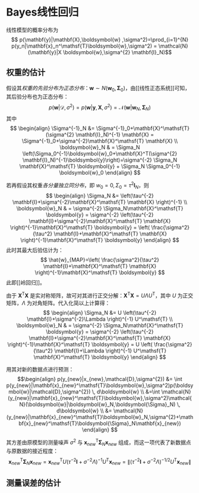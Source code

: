 # Bayes线性回归

线性模型的概率分布为
$$ p(\mathbf{y}|\mathbf{X},\boldsymbol{w} ,\sigma^2)=\prod_{i=1}^{N} p(y_n|\mathbf{x}_n^\mathsf{T}\boldsymbol{w},\sigma^2) = \mathcal{N}(\mathbf{y}|X \boldsymbol{w},\sigma^{2} \mathbf{I}_N)$$

## 权重的估计

假设其*权重的先验分布为正态分布*：$\boldsymbol{w} \sim N(\boldsymbol{w}_0,\boldsymbol{\Sigma}_0)$，由[[线性正态系统]]可知，其后验分布也为正态分布：
$$ p(\boldsymbol{w}|\mathcal{D},\sigma^{2})=p(\boldsymbol{w}|\mathbf{y},\mathbf{X},\sigma^{2})=\mathcal{N}(\boldsymbol{w}|\boldsymbol{w}_N,\boldsymbol{\Sigma}_N) $$
其中
$$ \begin{align}
\Sigma^{-1}_N &= \Sigma^{-1}_0+\mathbf{X}^\mathsf{T} (\sigma^{2} \mathbf{I}_N)^{-1} \mathbf{X} = \Sigma^{-1}_0+\sigma^{-2}\mathbf{X}^\mathsf{T} \mathbf{X} \\
\boldsymbol{w}_N & = \Sigma_N \left(\Sigma_0^{-1}\boldsymbol{w}_0+\mathbf{X}^T(\sigma^{2} \mathbf{I}_N)^{-1}\boldsymbol{y}\right)=\sigma^{-2} \Sigma_N \mathbf{X}^\mathsf{T} \boldsymbol{y} + \Sigma_N \Sigma_0^{-1} \boldsymbol{w}_0
\end{align} $$

若再假设其权重*各分量独立同分布*，即 $w_0=0,\Sigma_0=\tau^{2}\mathbf{I}_N$，则
$$ \begin{align}
\Sigma_N &= \left(\tau^{-2} \mathbf{I}+\sigma^{-2}\mathbf{X}^\mathsf{T} \mathbf{X}  \right)^{-1}  \\
\boldsymbol{w}_N & = \sigma^{-2} \Sigma_N\mathbf{X}^\mathsf{T} \boldsymbol{y} =  \sigma^{-2} \left(\tau^{-2} \mathbf{I}+\sigma^{-2}\mathbf{X}^\mathsf{T} \mathbf{X}  \right)^{-1}\mathbf{X}^\mathsf{T} \boldsymbol{y} = \left( \frac{\sigma^2}{\tau^2} \mathbf{I}+\mathbf{X}^\mathsf{T} \mathbf{X}  \right)^{-1}\mathbf{X}^\mathsf{T} \boldsymbol{y}
\end{align} $$
此时其最大后验估计为：
$$ \hat{w}_{MAP}=\left( \frac{\sigma^2}{\tau^2} \mathbf{I}+\mathbf{X}^\mathsf{T} \mathbf{X}  \right)^{-1}\mathbf{X}^\mathsf{T} \boldsymbol{y} $$
此即[[岭回归]]。

由于 $\mathbf{X}^\mathsf{T} \mathbf{X}$ 是实对称矩阵，故可对其进行正交分解：$\mathbf{X}^\mathsf{T} \mathbf{X}=U \Lambda U^\mathsf{T}$，其中 $U$ 为正交矩阵，$\Lambda$ 为对角矩阵。代入化简以上计算得：
$$ \begin{align}
\Sigma_N &= U \left(\tau^{-2} \mathbf{I}+\sigma^{-2}\Lambda  \right)^{-1} U^\mathsf{T}  \\
\boldsymbol{w}_N & = \sigma^{-2} \Sigma_N\mathbf{X}^\mathsf{T} \boldsymbol{y} =  \sigma^{-2} \left(\tau^{-2} \mathbf{I}+\sigma^{-2}\mathbf{X}^\mathsf{T} \mathbf{X}  \right)^{-1}\mathbf{X}^\mathsf{T} \boldsymbol{y} = U \left( \frac{\sigma^2}{\tau^2} \mathbf{I}+\Lambda \right)^{-1} U^\mathsf{T} \mathbf{X}^\mathsf{T} \boldsymbol{y}
\end{align} $$


用其对新的数据点进行预测：
$$\begin{align}
p(y_{new}|x_{new},\mathcal{D},\sigma^{2}) &= \int  p(y_{new}|\mathbf{x}_{new}^\mathsf{T}\boldsymbol{w},\sigma^2)p(\boldsymbol{w}|\mathcal{D},\sigma^{2})  \, d\boldsymbol{w} \\
&=\int  \mathcal{N}(y_{new}|\mathbf{x}_{new}^\mathsf{T}\boldsymbol{w},\sigma^2)\mathcal{N}(\boldsymbol{w}|\boldsymbol{w}_N,\boldsymbol{\Sigma}_N)  \, d\boldsymbol{w} \\
 &= \mathcal{N}(y_{new}|\mathbf{x}_{new}^\mathsf{T}\boldsymbol{w}_N,\sigma^{2}+\mathbf{x}_{new}^\mathsf{T}\boldsymbol{\Sigma}_N\mathbf{x}_{new})
\end{align}
 $$

其方差由原模型的测量噪声 $\sigma^{2}$ 与 $\mathbf{x}_{new}^\mathsf{T}\boldsymbol{\Sigma}_N\mathbf{x}_{new}$ 组成，而这一项代表了新数据点与原数据的接近程度：
$$ \mathbf{x}_{new}^\mathsf{T}\boldsymbol{\Sigma}_N\mathbf{x}_{new}=\mathbf{x}_{new}^\mathsf{T}U \left(\tau^{-2} \mathbf{I}+\sigma^{-2}\Lambda  \right)^{-1} U^\mathsf{T}\mathbf{x}_{new}=\| \left(\tau^{-2} \mathbf{I}+\sigma^{-2}\Lambda  \right)^{-1 / 2} U^\mathsf{T}\mathbf{x}_{new} \| $$

## 测量误差的估计

